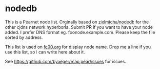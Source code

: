 nodedb
======

This is a Pearnet node list. Orginally based on [zielmicha/nodedb](https://github.com/zielmicha/nodedb) for the other cjdns network hyperboria.
Submit PR if you want to have your node added. I prefer DNS format eg. foonode.example.com. Please keep the file sorted by address.

This list is used on [fc00.org](http://www.fc00.org/) for display node name. Drop me a line if you use this list, so I can write here about it.

See https://github.com/byaeger/map.pear/issues for issues.
